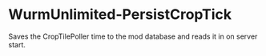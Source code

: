 # WurmUnlimited-PersistCropTick
Saves the CropTilePoller time to the mod database and reads it in on server start.
